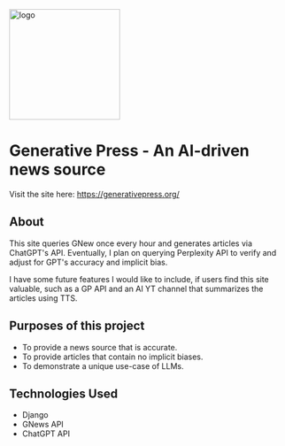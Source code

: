 <img width="200" alt="logo" src="https://github.com/user-attachments/assets/05a545be-fb82-4938-8945-e812e2b45206">

# Generative Press - An AI-driven news source

Visit the site here:
https://generativepress.org/

## About

This site queries GNew once every hour and generates articles via ChatGPT's API.  Eventually, I plan on querying Perplexity API to verify and adjust for GPT's accuracy and implicit bias.

I have some future features I would like to include, if users find this site valuable, such as a GP API and an AI YT channel that summarizes the articles using TTS.

## Purposes of this project
 * To provide a news source that is accurate.
 * To provide articles that contain no implicit biases.
 * To demonstrate a unique use-case of LLMs.

## Technologies Used
  * Django
  * GNews API
  * ChatGPT API

